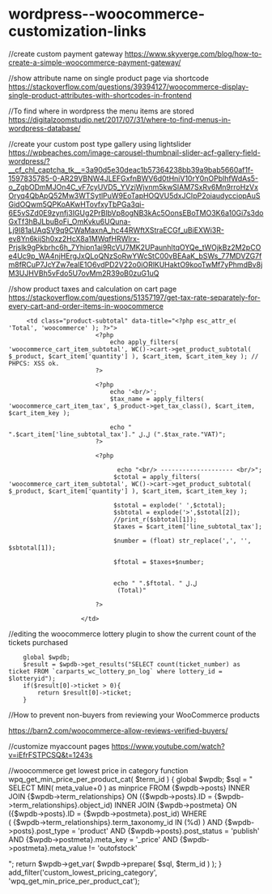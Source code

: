 # wordpress--woocommerce-customization-links

//create custom payment gateway
https://www.skyverge.com/blog/how-to-create-a-simple-woocommerce-payment-gateway/

//show attribute name on single product page via shortcode
https://stackoverflow.com/questions/39394127/woocommerce-display-single-product-attributes-with-shortcodes-in-frontend

//To find where in wordpress the menu items are stored 
https://digitalzoomstudio.net/2017/07/31/where-to-find-menus-in-wordpress-database/

//create your custom post type gallery using lightslider
https://wpbeaches.com/image-carousel-thumbnail-slider-acf-gallery-field-wordpress/?__cf_chl_captcha_tk__=3a90d5e30deac1b57364238bb39a9bab5660af1f-1597835785-0-AR29VBNW4JLEFGxfnBWV6d0tHniV10rY0nOPblhfWdAs5-o_ZgbODmMJOn4C_vF7cyUVD5_YVzjWjvnm5kwSlAM7SxRv6Mn9rroHzVxOryq4QbApQ52Mw3WTSytlPuW9EoTapHOQVU5dxJCIpP2oiaudycciopAuSGidOQwm5QPKoAKwHTovfxyTbPGa3qi-6E5vSZd0E9zynfj3IGUg2PrBlbVp8ogNB3kAc5OonsEBoTMO3K6a10Gi7s3doGxTf3hBJLbuBoFi_OmKvku6UQuna-Lj9I81aUAqSV9q9CWaMaxnA_hc44RWftXStraECGf_uBiEXWi3R-ev8Yn6kijSh0xz2HcX8a1MWqfHRWIrx-Prjslk9gPkbrhc6h_7Yhipn1ai9RcVU7MK2UPaunhltqOYQe_tWOjkBz2M2pCOe4Uc9p_WA4njHErgJxQLoQNzSoRwYWcStC00vBEAaK_bSWs_77MDVZG7fm8fRCuP7JcYZw7eaIE1O6vdPD2V22o0iORlKUHaktO9kooTwMf7yPhmdBv8jM3UJHVBh5vFdo5U7ovMm2R39oB0zuG1uQ

//show product taxes and calculation on cart page 
https://stackoverflow.com/questions/51357197/get-tax-rate-separately-for-every-cart-and-order-items-in-woocommerce

		 <td class="product-subtotal" data-title="<?php esc_attr_e( 'Total', 'woocommerce' ); ?>">
                            <?php
                                echo apply_filters( 'woocommerce_cart_item_subtotal', WC()->cart->get_product_subtotal( $_product, $cart_item['quantity'] ), $cart_item, $cart_item_key ); // PHPCS: XSS ok.
                            ?>
                            
                            <?php
                                echo '<br/>';
							    $tax_name = apply_filters( 'woocommerce_cart_item_tax', $_product->get_tax_class(), $cart_item, $cart_item_key );
                                           
                                echo "  ".$cart_item['line_subtotal_tax']." ل.ل (".$tax_rate."VAT)";
							?>
							
							<?php 
							    
							      echo "<br/> -------------------- <br/>";
							     $ctotal = apply_filters( 'woocommerce_cart_item_subtotal', WC()->cart->get_product_subtotal( $_product, $cart_item['quantity'] ), $cart_item, $cart_item_key );
							     
							     $stotal = explode(' ',$ctotal);
							     $sbtotal = explode('>',$stotal[2]);
							     //print_r($sbtotal[1]);
							     $taxes = $cart_item['line_subtotal_tax'];
							     
							     $number = (float) str_replace(',', '', $sbtotal[1]);
							     
							     $ftotal = $taxes+$number;
							     
							     
							     echo " ".$ftotal. " ل.ل 
							      (Total)"
							
							?>
							
                        </td>



//editing the woocommerce lottery plugin to show the current count of the tickets purchased 

        global $wpdb; 
        $result = $wpdb->get_results("SELECT count(ticket_number) as ticket FROM `carparts_wc_lottery_pn_log` where lottery_id = $lotteryid"); 
        if($result[0]->ticket > 0){
            return $result[0]->ticket;
        }


//How to prevent non-buyers from reviewing your WooCommerce products

https://barn2.com/woocommerce-allow-reviews-verified-buyers/

//customize myaccount pages 
https://www.youtube.com/watch?v=iEfrFSTPCSQ&t=1243s

//woocommerce get lowest price in category
function wpq_get_min_price_per_product_cat( $term_id ) {
  global $wpdb;
  $sql = "
    SELECT  MIN( meta_value+0 ) as minprice
    FROM {$wpdb->posts} 
    INNER JOIN {$wpdb->term_relationships} ON ({$wpdb->posts}.ID = {$wpdb->term_relationships}.object_id)
    INNER JOIN {$wpdb->postmeta} ON ({$wpdb->posts}.ID = {$wpdb->postmeta}.post_id) 
    WHERE  
      ( {$wpdb->term_relationships}.term_taxonomy_id IN (%d) ) 
    AND {$wpdb->posts}.post_type = 'product' 
    AND {$wpdb->posts}.post_status = 'publish' 
    AND {$wpdb->postmeta}.meta_key = '_price'
    AND {$wpdb->postmeta}.meta_value != 'outofstock'
    
  ";
  return $wpdb->get_var( $wpdb->prepare( $sql, $term_id ) );
}
add_filter('custom_lowest_pricing_category', 'wpq_get_min_price_per_product_cat');

